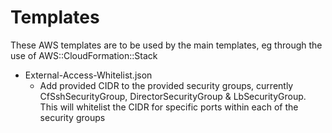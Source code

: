 # Templates

These AWS templates are to be used by the main templates, eg through the use of AWS::CloudFormation::Stack

- External-Access-Whitelist.json
  - Add provided CIDR to the provided security groups, currently CfSshSecurityGroup, DirectorSecurityGroup & LbSecurityGroup.  This will whitelist the CIDR for specific ports within each of the security groups
